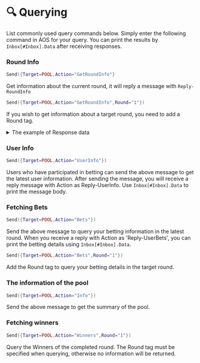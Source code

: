# 🔍 Querying

List commonly used query commands below. Simply enter the following command in AOS for your query. You can print the results by `Inbox[#Inbox].Data` after receiving responses.

### Round Info

```lua
Send({Target=POOL,Action="GetRoundInfo"}
```

Get information about the current round, it will reply a message with `Reply-RoundInfo`

```lua
Send({Target=POOL,Action="GetRoundInfo",Round="1"})
```

If you wish to get information about a target round, you need to add a Round tag.

<details>

<summary>The example of Response data </summary>

```
  -----------------------------------------      
  aolotto Round 1 - Ended
  ----------------------------------------- 
  * Pool Balance:      215.200 ALT
  * Estimated Prize:   160.100 ALT
  * Participants:      3
  * Bets:              110200
  * Start at:          2024/07/12 19:07 UTC
  * Lucky Number:      547
  ----------------------------------------- 
  Ends at 2024/07/14 01:17 UTC, 1 winners.
```

</details>

### User Info

```lua
Send({Target=POOL,Action="UserInfo"})
```

Users who have participated in betting can send the above message to get the latest user information. After sending the message, you will receive a reply message with Action as Reply-UserInfo. Use `Inbox[#Inbox].Data` to print the message body.

### Fetching Bets

```lua
Send({Target=POOL,Action="Bets"})
```

Send the above message to query your betting information in the latest round. When you receive a reply with Action as 'Reply-UserBets', you can print the betting details using `Inbox[#Inbox].Data`.

```lua
Send({Target=POOL,Action="Bets",Round="1"})
```

Add the Round tag to query your betting details in the target round.

### The information of the pool

```lua
Send({Target=POOL,Action="Info"})
```

Send the above message to get the summary of the pool.

### Fetching winners

```lua
Send({Target=POOL,Action="Winners",Round="1"})
```

Query the Winners of the completed round. The Round tag must be specified when querying, otherwise no information will be returned.
